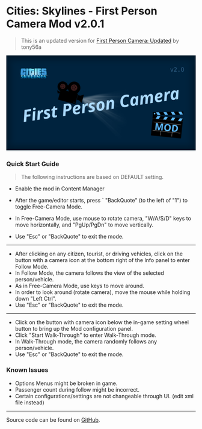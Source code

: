 # Cities: Skylines - First Person Camera Mod v2.0.1

> This is an updated version for [First Person Camera: Updated](https://steamcommunity.com/sharedfiles/filedetails/?id=650805785) by tony56a

![First Person Camera mod banner](/image/banner.svg)

### Quick Start Guide 
> The following instructions are based on DEFAULT setting.
- Enable the mod in Content Manager

 
- After the game/editor starts, press \` "BackQuote" (to the left of "1") to toggle Free-Camera Mode.
- In Free-Camera Mode, use mouse to rotate camera, "W/A/S/D" keys to move horizontally, and "PgUp/PgDn" to move vertically.
- Use "Esc" or "BackQuote" to exit the mode.

---
- After clicking on any citizen, tourist, or driving vehicles, click on the button with a camera icon at the bottom right of the Info panel to enter Follow Mode.
- In Follow Mode, the camera follows the view of the selected person/vehicle.
- As in Free-Camera Mode, use keys to move around.
- In order to look around (rotate camera), move the mouse while holding down "Left Ctrl".
- Use "Esc" or "BackQuote" to exit the mode.

---
- Click on the button with camera icon below the in-game setting wheel button to bring up the Mod configuration panel.
- Click "Start Walk-Through" to enter Walk-Through mode.
- In Walk-Through mode, the camera randomly follows any person/vehicle.
- Use "Esc" or "BackQuote" to exit the mode.

### Known Issues
- Options Menus might be broken in game.
- Passenger count during follow might be incorrect.
- Certain configurations/settings are not changeable through UI. (edit xml file instead)
---
Source code can be found on [GitHub](https://github.com/Asu4ni/CitiesSkylines-FPSCamera).
